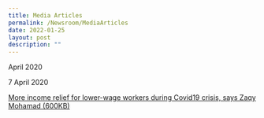 ```yaml
---
title: Media Articles
permalink: /Newsroom/MediaArticles
date: 2022-01-25
layout: post
description: ""
---
```




April 2020

7 April 2020

[More income relief for lower-wage workers during Covid19 crisis, says Zaqy Mohamad (600KB)](http://www.workfare.gov.sg/Media%20Articles/Documents/More%20income%20relief%20for%20lower-wage%20workers%20during%20Covid19%20crisis.pdf)